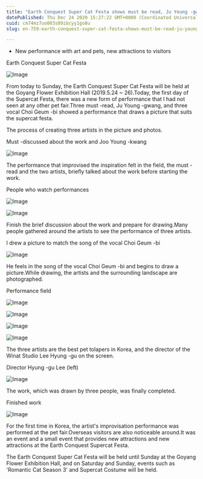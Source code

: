 ```yaml
---
title: "Earth Conquest Super Cat Festa shows must be read, Ju Young -gwang, and vocal Choi Geum -bi improvisation performance"
datePublished: Thu Dec 24 2020 15:27:22 GMT+0000 (Coordinated Universal Time)
cuid: cm74mz7uo003s09ibcyy1go8u
slug: en-759-earth-conquest-super-cat-festa-shows-must-be-read-ju-young-gwang-and-vocal-choi-geum-bi-improvisation-performance

---
```



- New performance with art and pets, new attractions to visitors

Earth Conquest Super Cat Festa

![Image](https://cdn.hashnode.com/res/hashnode/image/upload/v1739529518424/99142164-7c77-4fcc-9967-4eca79560e48.jpeg)

From today to Sunday, the Earth Conquest Super Cat Festa will be held at the Goyang Flower Exhibition Hall (2019.5.24 ~ 26).Today, the first day of the Supercat Festa, there was a new form of performance that I had not seen at any other pet fair.Three must -read, Ju Young -gwang, and three vocal Choi Geum -bi showed a performance that draws a picture that suits the supercat festa.

The process of creating three artists in the picture and photos.

Must -discussed about the work and Joo Young -kwang

![Image](https://cdn.hashnode.com/res/hashnode/image/upload/v1739529520603/c100d83e-d174-4b94-96d4-ab620b5cdd89.jpeg)

The performance that improvised the inspiration felt in the field, the must -read and the two artists, briefly talked about the work before starting the work.

People who watch performances

![Image](https://cdn.hashnode.com/res/hashnode/image/upload/v1739529523556/d3dbf522-06c4-4a63-8267-f9375116547c.jpeg)

![Image](https://cdn.hashnode.com/res/hashnode/image/upload/v1739529526589/f59f372b-cbeb-4aca-9b7b-c25ad8fc1313.jpeg)

Finish the brief discussion about the work and prepare for drawing.Many people gathered around the artists to see the performance of three artists.

I drew a picture to match the song of the vocal Choi Geum -bi

![Image](https://cdn.hashnode.com/res/hashnode/image/upload/v1739529529037/81e452b7-4f92-4853-9556-0d6875469718.jpeg)

He feels in the song of the vocal Choi Geum -bi and begins to draw a picture.While drawing, the artists and the surrounding landscape are photographed.

Performance field

![Image](https://cdn.hashnode.com/res/hashnode/image/upload/v1739529531071/c5e529a2-9713-4432-821c-c14a0f07100e.jpeg)

![Image](https://cdn.hashnode.com/res/hashnode/image/upload/v1739529533273/ca9a1362-ee2b-4ef8-bbd0-a7a13e75c8b0.jpeg)

![Image](https://cdn.hashnode.com/res/hashnode/image/upload/v1739529536171/4b5baacf-dcb3-4e2d-9b2a-4b86e1dee322.jpeg)

![Image](https://cdn.hashnode.com/res/hashnode/image/upload/v1739529538332/87a4eeda-f821-45fc-86d1-8d141c0d51bb.jpeg)

The three artists are the best pet tolapers in Korea, and the director of the Winat Studio Lee Hyung -gu on the screen.

Director Hyung -gu Lee (left)

![Image](https://cdn.hashnode.com/res/hashnode/image/upload/v1739529540495/dbaf4b1e-b522-4919-82d7-e45fb0d14666.jpeg)

The work, which was drawn by three people, was finally completed.

Finished work

![Image](https://cdn.hashnode.com/res/hashnode/image/upload/v1739529543162/b938987b-678c-4f76-939b-668dc8f80615.jpeg)

For the first time in Korea, the artist's improvisation performance was performed at the pet fair.Overseas visitors are also noticeable around.It was an event and a small event that provides new attractions and new attractions at the Earth Conquest Supercat Festa.

The Earth Conquest Super Cat Festa will be held until Sunday at the Goyang Flower Exhibition Hall, and on Saturday and Sunday, events such as 'Romantic Cat Season 3' and Supercat Costume will be held.